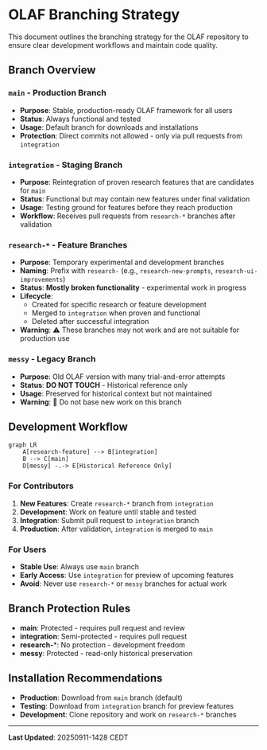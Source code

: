# OLAF Branching Strategy

This document outlines the branching strategy for the OLAF repository to ensure clear development workflows and maintain code quality.

## Branch Overview

### `main` - Production Branch
- **Purpose**: Stable, production-ready OLAF framework for all users
- **Status**: Always functional and tested
- **Usage**: Default branch for downloads and installations
- **Protection**: Direct commits not allowed - only via pull requests from `integration`

### `integration` - Staging Branch  
- **Purpose**: Reintegration of proven research features that are candidates for `main`
- **Status**: Functional but may contain new features under final validation
- **Usage**: Testing ground for features before they reach production
- **Workflow**: Receives pull requests from `research-*` branches after validation

### `research-*` - Feature Branches
- **Purpose**: Temporary experimental and development branches
- **Naming**: Prefix with `research-` (e.g., `research-new-prompts`, `research-ui-improvements`)
- **Status**: **Mostly broken functionality** - experimental work in progress
- **Lifecycle**: 
  - Created for specific research or feature development
  - Merged to `integration` when proven and functional
  - Deleted after successful integration
- **Warning**: ⚠️ These branches may not work and are not suitable for production use

### `messy` - Legacy Branch
- **Purpose**: Old OLAF version with many trial-and-error attempts
- **Status**: **DO NOT TOUCH** - Historical reference only
- **Usage**: Preserved for historical context but not maintained
- **Warning**: 🚫 Do not base new work on this branch

## Development Workflow

```mermaid
graph LR
    A[research-feature] --> B[integration]
    B --> C[main]
    D[messy] -.-> E[Historical Reference Only]
```

### For Contributors

1. **New Features**: Create `research-*` branch from `integration`
2. **Development**: Work on feature until stable and tested
3. **Integration**: Submit pull request to `integration` branch
4. **Production**: After validation, `integration` is merged to `main`

### For Users

- **Stable Use**: Always use `main` branch
- **Early Access**: Use `integration` for preview of upcoming features
- **Avoid**: Never use `research-*` or `messy` branches for actual work

## Branch Protection Rules

- **main**: Protected - requires pull request and review
- **integration**: Semi-protected - requires pull request
- **research-***: No protection - development freedom
- **messy**: Protected - read-only historical preservation

## Installation Recommendations

- **Production**: Download from `main` branch (default)
- **Testing**: Download from `integration` branch for preview features
- **Development**: Clone repository and work on `research-*` branches

---

**Last Updated**: 20250911-1428 CEDT
